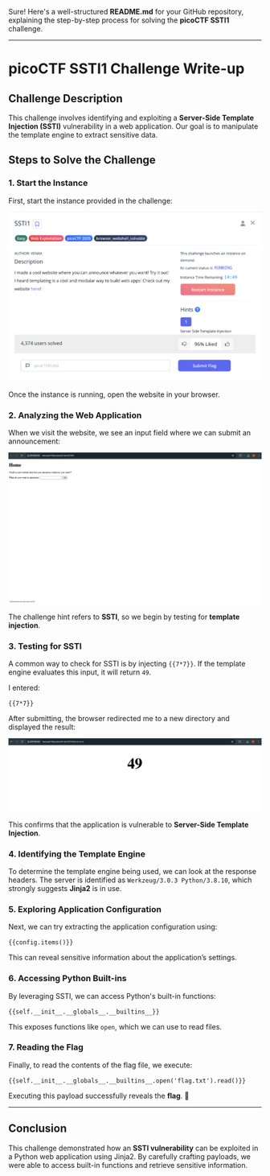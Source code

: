 Sure! Here's a well-structured **README.md** for your GitHub repository, explaining the step-by-step process for solving the **picoCTF SSTI1** challenge.  

---

# picoCTF SSTI1 Challenge Write-up  

## Challenge Description  

This challenge involves identifying and exploiting a **Server-Side Template Injection (SSTI)** vulnerability in a web application. Our goal is to manipulate the template engine to extract sensitive data.  

## Steps to Solve the Challenge  

### 1. Start the Instance  

First, start the instance provided in the challenge:  

![Start Instance](SSTI1-1.png)  

Once the instance is running, open the website in your browser.  

### 2. Analyzing the Web Application  

When we visit the website, we see an input field where we can submit an announcement:  

![Web Application](SSTI1-2.png)  

The challenge hint refers to **SSTI**, so we begin by testing for **template injection**.  

### 3. Testing for SSTI  

A common way to check for SSTI is by injecting `{{7*7}}`. If the template engine evaluates this input, it will return `49`.  

I entered:  

```
{{7*7}}
```  

After submitting, the browser redirected me to a new directory and displayed the result:  

![Output](SSTI1-3.png)  

This confirms that the application is vulnerable to **Server-Side Template Injection**.  

### 4. Identifying the Template Engine  

To determine the template engine being used, we can look at the response headers. The server is identified as `Werkzeug/3.0.3 Python/3.8.10`, which strongly suggests **Jinja2** is in use.  

### 5. Exploring Application Configuration  

Next, we can try extracting the application configuration using:  

```
{{config.items()}}
```  

This can reveal sensitive information about the application’s settings.  

### 6. Accessing Python Built-ins  

By leveraging SSTI, we can access Python's built-in functions:  

```
{{self.__init__.__globals__.__builtins__}}
```  

This exposes functions like `open`, which we can use to read files.  

### 7. Reading the Flag  

Finally, to read the contents of the flag file, we execute:  

```
{{self.__init__.__globals__.__builtins__.open('flag.txt').read()}}
```  

Executing this payload successfully reveals the **flag**. 🎉  

---

## Conclusion  

This challenge demonstrated how an **SSTI vulnerability** can be exploited in a Python web application using Jinja2. By carefully crafting payloads, we were able to access built-in functions and retrieve sensitive information.  